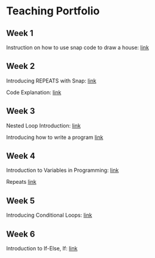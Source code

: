 # Teaching Portfolio


## Week 1
Instruction on how to use snap code to draw a house: [link](https://youtu.be/6TNEDPyY53s)

## Week 2
Introducing REPEATS with Snap: [link](https://youtu.be/WAAPV-FeioI)

Code Explanation: [link](https://youtu.be/eyvwMhV8rE0) 

## Week 3
Nested Loop Introduction: [link](https://youtu.be/zkMNE0S2-iU)

Introducing how to write a program [link](https://youtu.be/OsW0qhXQkGM)

## Week 4
Introduction to Variables in Programming: [link](https://youtu.be/QwzJbBDO2_Q)

Repeats [link](https://youtu.be/ntqBrp-lLcE)

## Week 5
Introducing Conditional Loops: [link](https://youtu.be/0Pxswkc46tw)

## Week 6
Introduction to If-Else, If: [link](https://youtu.be/zFVmEtcm0y8)
